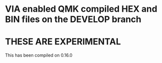 # VIA enabled QMK compiled HEX and BIN files on the DEVELOP branch

# THESE ARE EXPERIMENTAL 

 This has been compiled on 0.16.0
